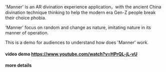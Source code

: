 'Manner' is an AR divination experience application，with the ancient China divination technique thinking to help the modern era Gen-Z people break their choice phobia.

‘Manner’ focus on random and change as nature, imitating nature in its manner of operation.

This is a demo for audiences to understand how does 'Manner' work.

#### video demo https://www.youtube.com/watch?v=HPrQL-jL-vU
#### more details 
